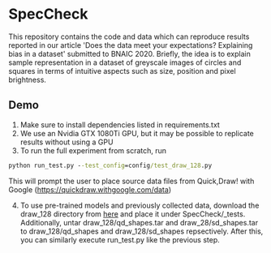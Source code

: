 # SpecCheck
This repository contains the code and data which can reproduce results reported in our article 'Does the data meet your expectations? Explaining bias in a dataset' submitted to BNAIC 2020. Briefly, the idea is to explain sample representation in a dataset of greyscale images of circles and squares in terms of intuitive aspects such as size, position and pixel brightness.

## Demo
1. Make sure to install dependencies listed in requirements.txt
2. We use an Nvidia GTX 1080Ti GPU, but it may be possible to replicate results without using a GPU
3. To run the full experiment from scratch, run
```bat
python run_test.py --test_config=config/test_draw_128.py
```
This will prompt the user to place source data files from Quick,Draw! with Google (https://quickdraw.withgoogle.com/data)

4. To use pre-trained models and previously collected data, download the draw_128 directory from [here](https://drive.google.com/drive/folders/1nPr7yhRk7Ra68loeOe8SlHqq4PW8E_YW?usp=sharing) and place it under SpecCheck/\_tests. Additionally, untar draw\_128/qd_shapes.tar and draw_28/sd_shapes.tar to draw_128/qd_shapes and draw_128/sd_shapes repsectively. After this, you can similarly execute run_test.py like the previous step.
